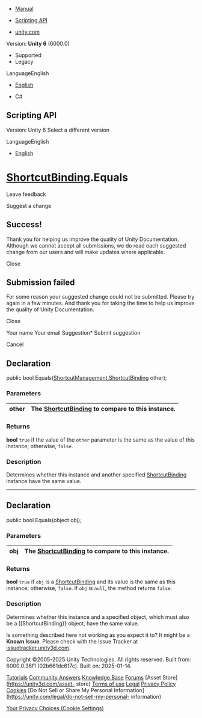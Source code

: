 [ ]()

  * [Manual](../Manual/index.html)
  * [Scripting API](../ScriptReference/index.html)

  * [unity.com](https://unity.com/)

Version: **Unity 6** (6000.0)

  * Supported
  * Legacy

LanguageEnglish

  * [English]()

  * C#

[ ](https://docs.unity3d.com)

## Scripting API

Version: Unity 6 Select a different version

LanguageEnglish

  * [English]()

#  [ShortcutBinding](ShortcutManagement.ShortcutBinding.html).Equals

Leave feedback

Suggest a change

## Success!

Thank you for helping us improve the quality of Unity Documentation. Although
we cannot accept all submissions, we do read each suggested change from our
users and will make updates where applicable.

Close

## Submission failed

For some reason your suggested change could not be submitted. Please <a>try
again</a> in a few minutes. And thank you for taking the time to help us
improve the quality of Unity Documentation.

Close

Your name Your email Suggestion* Submit suggestion

Cancel

[ ]()

## Declaration

public bool
Equals([ShortcutManagement.ShortcutBinding](ShortcutManagement.ShortcutBinding.html)
other);

### Parameters

other | The [ShortcutBinding](ShortcutManagement.ShortcutBinding.html) to compare to this instance.  
---|---  
  
### Returns

**bool** `true` if the value of the `other` parameter is the same as the value
of this instance; otherwise, `false`.

### Description

Determines whether this instance and another specified
[ShortcutBinding](ShortcutManagement.ShortcutBinding.html) instance have the
same value.

* * *

## Declaration

public bool Equals(object obj);

### Parameters

obj | The [ShortcutBinding](ShortcutManagement.ShortcutBinding.html) to compare to this instance.  
---|---  
  
### Returns

**bool** `true` if `obj` is a
[ShortcutBinding](ShortcutManagement.ShortcutBinding.html) and its value is
the same as this instance; otherwise, `false`. If `obj` is `null`, the method
returns `false`.

### Description

Determines whether this instance and a specified object, which must also be a
[[ShortcutBinding}} object, have the same value.

Is something described here not working as you expect it to? It might be a
**Known Issue**. Please check with the Issue Tracker at
[issuetracker.unity3d.com](https://issuetracker.unity3d.com).

Copyright ©2005-2025 Unity Technologies. All rights reserved. Built from:
6000.0.36f1 (02b661dc617c). Built on: 2025-01-14.

[Tutorials](https://unity3d.com/learn) [Community
Answers](https://answers.unity3d.com) [Knowledge
Base](https://support.unity3d.com/hc/en-us)
[Forums](https://forum.unity3d.com) [Asset Store](https://unity3d.com/asset-
store) [Terms of use](https://docs.unity3d.com/Manual/TermsOfUse.html)
[Legal](https://unity.com/legal) [Privacy
Policy](https://unity.com/legal/privacy-policy)
[Cookies](https://unity.com/legal/cookie-policy) [Do Not Sell or Share My
Personal Information](https://unity.com/legal/do-not-sell-my-personal-
information)

[Your Privacy Choices (Cookie Settings)](javascript:void\(0\);)

